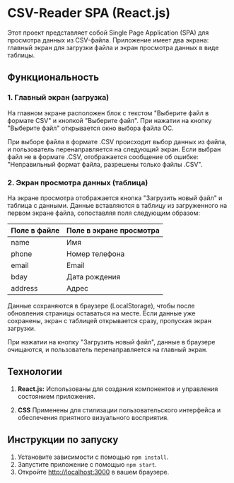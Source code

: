 # CSV-Reader SPA (React.js)

Этот проект представляет собой Single Page Application (SPA) для просмотра данных из CSV-файла. Приложение имеет два экрана: главный экран для загрузки файла и экран просмотра данных в виде таблицы.

## Функциональность

### 1. Главный экран (загрузка)

На главном экране расположен блок с текстом "Выберите файл в формате CSV" и кнопкой "Выберите файл". При нажатии на кнопку "Выберите файл" открывается окно выбора файла ОС.

При выборе файла в формате .CSV происходит выбор данных из файла, и пользователь перенаправляется на следующий экран. Если выбран файл не в формате .CSV, отображается сообщение об ошибке: "Неправильный формат файла, разрешены только файлы .CSV".

### 2. Экран просмотра данных (таблица)

На экране просмотра отображается кнопка "Загрузить новый файл" и таблица с данными. Данные вставляются в таблицу из загруженного на первом экране файла, сопоставляя поля следующим образом:

| Поле в файле | Поле в экране просмотра |
|--------------|------------------------|
| name         | Имя                    |
| phone        | Номер телефона         |
| email        | Email                  |
| bday         | Дата рождения          |
| address      | Адрес                  |

Данные сохраняются в браузере (LocalStorage), чтобы после обновления страницы оставаться на месте. Если данные уже сохранены, экран с таблицей открывается сразу, пропуская экран загрузки.

При нажатии на кнопку "Загрузить новый файл", данные в браузере очищаются, и пользователь перенаправляется на главный экран.

## Технологии

1. **React.js:** Использованы для создания компонентов и управления состоянием приложения.

2. **CSS** Применены для стилизации пользовательского интерфейса и обеспечения приятного визуального восприятия.

## Инструкции по запуску

1. Установите зависимости с помощью `npm install`.
2. Запустите приложение с помощью `npm start`.
3. Откройте [http://localhost:3000](http://localhost:3000) в вашем браузере.
